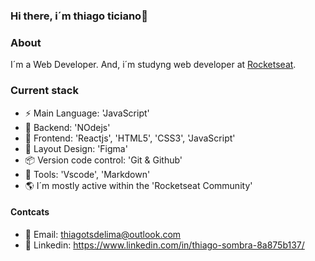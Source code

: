 ### Hi there, i´m thiago ticiano👋

### About
I´m a Web Developer. And, i´m studyng web developer at [Rocketseat](https://app.rocketseat.com.br/).

### Current stack
- ⚡️ Main Language: 'JavaScript'
- 📡 Backend: 'NOdejs'
- 🎉 Frontend: 'Reactjs', 'HTML5', 'CSS3', 'JavaScript'
- 🎨 Layout Design: 'Figma'
- 📦️ Version code control: 'Git & Github'
- 🔨 Tools: 'Vscode', 'Markdown'
- 🌎 I´m mostly active within the 'Rocketseat Community'

 #### Contcats
 - 📧 Email: thiagotsdelima@outlook.com
 - 👤 Linkedin: https://www.linkedin.com/in/thiago-sombra-8a875b137/
   
